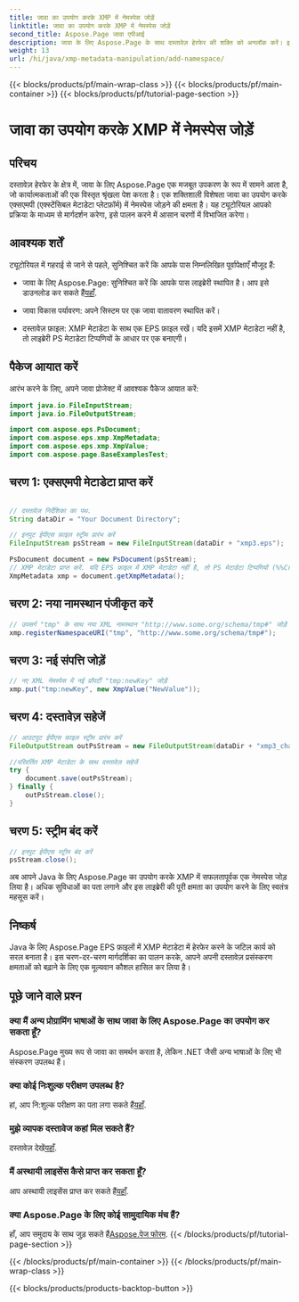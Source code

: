 ```yaml
---
title: जावा का उपयोग करके XMP में नेमस्पेस जोड़ें
linktitle: जावा का उपयोग करके XMP में नेमस्पेस जोड़ें
second_title: Aspose.Page जावा एपीआई
description: जावा के लिए Aspose.Page के साथ दस्तावेज़ हेरफेर की शक्ति को अनलॉक करें। इस व्यापक गाइड में आसानी से XMP नेमस्पेस जोड़ना सीखें।
weight: 13
url: /hi/java/xmp-metadata-manipulation/add-namespace/
---
```


{{< blocks/products/pf/main-wrap-class >}}
{{< blocks/products/pf/main-container >}}
{{< blocks/products/pf/tutorial-page-section >}}

# जावा का उपयोग करके XMP में नेमस्पेस जोड़ें


## परिचय

दस्तावेज़ हेरफेर के क्षेत्र में, जावा के लिए Aspose.Page एक मजबूत उपकरण के रूप में सामने आता है, जो कार्यात्मकताओं की एक विस्तृत श्रृंखला पेश करता है। एक शक्तिशाली विशेषता जावा का उपयोग करके एक्सएमपी (एक्स्टेंसिबल मेटाडेटा प्लेटफ़ॉर्म) में नेमस्पेस जोड़ने की क्षमता है। यह ट्यूटोरियल आपको प्रक्रिया के माध्यम से मार्गदर्शन करेगा, इसे पालन करने में आसान चरणों में विभाजित करेगा।

## आवश्यक शर्तें

ट्यूटोरियल में गहराई से जाने से पहले, सुनिश्चित करें कि आपके पास निम्नलिखित पूर्वापेक्षाएँ मौजूद हैं:

-  जावा के लिए Aspose.Page: सुनिश्चित करें कि आपके पास लाइब्रेरी स्थापित है। आप इसे डाउनलोड कर सकते हैं[यहाँ](https://releases.aspose.com/page/java/).

- जावा विकास पर्यावरण: अपने सिस्टम पर एक जावा वातावरण स्थापित करें।

- दस्तावेज़ फ़ाइल: XMP मेटाडेटा के साथ एक EPS फ़ाइल रखें। यदि इसमें XMP मेटाडेटा नहीं है, तो लाइब्रेरी PS मेटाडेटा टिप्पणियों के आधार पर एक बनाएगी।

## पैकेज आयात करें

आरंभ करने के लिए, अपने जावा प्रोजेक्ट में आवश्यक पैकेज आयात करें:

```java
import java.io.FileInputStream;
import java.io.FileOutputStream;

import com.aspose.eps.PsDocument;
import com.aspose.eps.xmp.XmpMetadata;
import com.aspose.eps.xmp.XmpValue;
import com.aspose.page.BaseExamplesTest;
```

## चरण 1: एक्सएमपी मेटाडेटा प्राप्त करें

```java

// दस्तावेज़ निर्देशिका का पथ.
String dataDir = "Your Document Directory";

// इनपुट ईपीएस फ़ाइल स्ट्रीम प्रारंभ करें
FileInputStream psStream = new FileInputStream(dataDir + "xmp3.eps");

PsDocument document = new PsDocument(psStream);
// XMP मेटाडेटा प्राप्त करें. यदि EPS फ़ाइल में XMP मेटाडेटा नहीं है, तो PS मेटाडेटा टिप्पणियों (%%Creator, %%CreateDate, %%Title, आदि) से मानों से भरी एक नई फ़ाइल बनाएं।
XmpMetadata xmp = document.getXmpMetadata();
```

## चरण 2: नया नामस्थान पंजीकृत करें

```java
// उपसर्ग "tmp" के साथ नया XML नामस्थान "http://www.some.org/schema/tmp#" जोड़ें
xmp.registerNamespaceURI("tmp", "http://www.some.org/schema/tmp#");
```

## चरण 3: नई संपत्ति जोड़ें

```java
// नए XML नेमस्पेस में नई प्रॉपर्टी "tmp:newKey" जोड़ें
xmp.put("tmp:newKey", new XmpValue("NewValue"));
```

## चरण 4: दस्तावेज़ सहेजें

```java
// आउटपुट ईपीएस फ़ाइल स्ट्रीम प्रारंभ करें
FileOutputStream outPsStream = new FileOutputStream(dataDir + "xmp3_changed.eps");

//परिवर्तित XMP मेटाडेटा के साथ दस्तावेज़ सहेजें
try {
    document.save(outPsStream);
} finally {
    outPsStream.close();
}
```

## चरण 5: स्ट्रीम बंद करें

```java
// इनपुट ईपीएस स्ट्रीम बंद करें
psStream.close();
```

अब आपने Java के लिए Aspose.Page का उपयोग करके XMP में सफलतापूर्वक एक नेमस्पेस जोड़ लिया है। अधिक सुविधाओं का पता लगाने और इस लाइब्रेरी की पूरी क्षमता का उपयोग करने के लिए स्वतंत्र महसूस करें।

## निष्कर्ष

Java के लिए Aspose.Page EPS फ़ाइलों में XMP मेटाडेटा में हेरफेर करने के जटिल कार्य को सरल बनाता है। इस चरण-दर-चरण मार्गदर्शिका का पालन करके, आपने अपनी दस्तावेज़ प्रसंस्करण क्षमताओं को बढ़ाने के लिए एक मूल्यवान कौशल हासिल कर लिया है।

## पूछे जाने वाले प्रश्न

### क्या मैं अन्य प्रोग्रामिंग भाषाओं के साथ जावा के लिए Aspose.Page का उपयोग कर सकता हूँ?
Aspose.Page मुख्य रूप से जावा का समर्थन करता है, लेकिन .NET जैसी अन्य भाषाओं के लिए भी संस्करण उपलब्ध हैं।

### क्या कोई निःशुल्क परीक्षण उपलब्ध है?
 हां, आप नि:शुल्क परीक्षण का पता लगा सकते हैं[यहाँ](https://releases.aspose.com/).

### मुझे व्यापक दस्तावेज कहां मिल सकते हैं?
 दस्तावेज़ देखें[यहाँ](https://reference.aspose.com/page/java/).

### मैं अस्थायी लाइसेंस कैसे प्राप्त कर सकता हूँ?
 आप अस्थायी लाइसेंस प्राप्त कर सकते हैं[यहाँ](https://purchase.aspose.com/temporary-license/).

### क्या Aspose.Page के लिए कोई सामुदायिक मंच हैं?
 हाँ, आप समुदाय के साथ जुड़ सकते हैं[Aspose.पेज फोरम](https://forum.aspose.com/c/page/39).
{{< /blocks/products/pf/tutorial-page-section >}}

{{< /blocks/products/pf/main-container >}}
{{< /blocks/products/pf/main-wrap-class >}}

{{< blocks/products/products-backtop-button >}}

